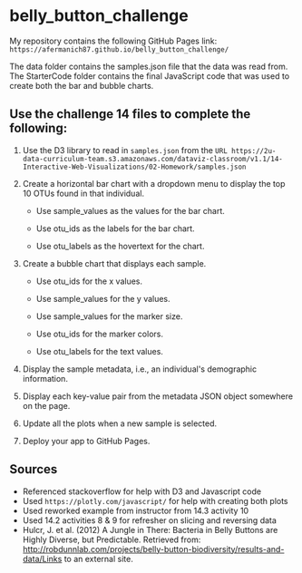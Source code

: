 # belly_button_challenge


My repository contains the following GitHub Pages link: `https://afermanich87.github.io/belly_button_challenge/`

The data folder contains the samples.json file that the data was read from. The StarterCode folder contains the final JavaScript code that was used to create both the bar and bubble charts. 



## Use the challenge 14 files to complete the following:

1. Use the D3 library to read in `samples.json` from the `URL https://2u-data-curriculum-team.s3.amazonaws.com/dataviz-classroom/v1.1/14-Interactive-Web-Visualizations/02-Homework/samples.json`

2. Create a horizontal bar chart with a dropdown menu to display the top 10 OTUs found in that individual.

    * Use sample_values as the values for the bar chart.

    * Use otu_ids as the labels for the bar chart.

    * Use otu_labels as the hovertext for the chart.


3. Create a bubble chart that displays each sample.

    * Use otu_ids for the x values.

    * Use sample_values for the y values.

    * Use sample_values for the marker size.

    * Use otu_ids for the marker colors.

    * Use otu_labels for the text values.


4. Display the sample metadata, i.e., an individual's demographic information.

5. Display each key-value pair from the metadata JSON object somewhere on the page.

6. Update all the plots when a new sample is selected.

7. Deploy your app to GitHub Pages.


## Sources

* Referenced stackoverflow for help with D3 and Javascript code
* Used `https://plotly.com/javascript/` for help with creating both plots
* Used reworked example from instructor from 14.3 activity 10 
* Used 14.2 activities 8 & 9 for refresher on slicing and reversing data
* Hulcr, J. et al. (2012) A Jungle in There: Bacteria in Belly Buttons are Highly Diverse, but Predictable. Retrieved from: http://robdunnlab.com/projects/belly-button-biodiversity/results-and-data/Links to an external site.


